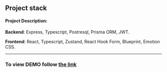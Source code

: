 ## Project stack


#### Project Description:

**Backend**: Express, Typescript, Postresql, Prisma ORM, JWT.

**Frontend**: React, Typescript, Zustand, React Hook Form, Blueprint, Emotion CSS.

<hr />

### To view DEMO follow [the link](https://reactive-gtd.netlify.app/)

